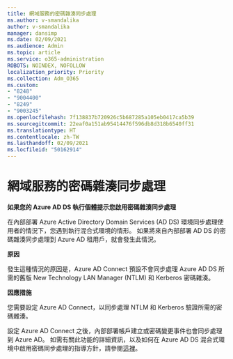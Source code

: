 ```yaml
---
title: 網域服務的密碼雜湊同步處理
ms.author: v-smandalika
author: v-smandalika
manager: dansimp
ms.date: 02/09/2021
ms.audience: Admin
ms.topic: article
ms.service: o365-administration
ROBOTS: NOINDEX, NOFOLLOW
localization_priority: Priority
ms.collection: Adm_O365
ms.custom:
- "8248"
- "9004400"
- "8249"
- "9003245"
ms.openlocfilehash: 7f138837b720926c5b687285a105eb0417ca5b39
ms.sourcegitcommit: 22eaf0a151ab95414476f596db8d318b6540ff31
ms.translationtype: HT
ms.contentlocale: zh-TW
ms.lasthandoff: 02/09/2021
ms.locfileid: "50162914"
---
```

# <a name="password-hash-synchronization-for-domain-service"></a>網域服務的密碼雜湊同步處理

**如果您的 Azure AD DS 執行個體提示您啟用密碼雜湊同步處理**

在內部部署 Azure Active Directory Domain Services (AD DS) 環境同步處理使用者的情況下，您遇到執行混合式環境的情形。 如果將來自內部部署 AD DS 的密碼雜湊同步處理到 Azure AD 租用戶，就會發生此情況。

**原因**

發生這種情況的原因是，Azure AD Connect 預設不會同步處理 Azure AD DS 所需的舊版 New Technology LAN Manager (NTLM) 和 Kerberos 密碼雜湊。

**因應措施** 

您需要設定 Azure AD Connect，以同步處理 NTLM 和 Kerberos 驗證所需的密碼雜湊。

設定 Azure AD Connect 之後，內部部署帳戶建立或密碼變更事件也會同步處理到 Azure AD。 如需有關此功能的詳細資訊，以及如何在 Azure AD DS 混合式環境中啟用密碼同步處理的指導方針，請參閱[這裡](https://docs.microsoft.com/azure/active-directory-domain-services/tutorial-configure-password-hash-sync)。